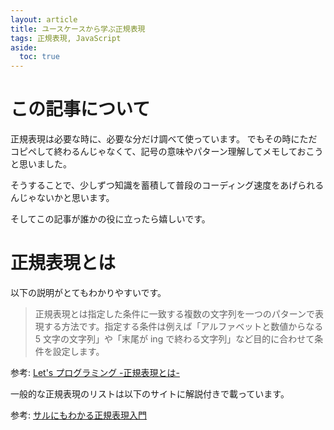 ```yaml
---
layout: article
title: ユースケースから学ぶ正規表現
tags: 正規表現, JavaScript
aside:
  toc: true
---
```


# この記事について

正規表現は必要な時に、必要な分だけ調べて使っています。
でもその時にただコピペして終わるんじゃなくて、記号の意味やパターン理解してメモしておこうと思いました。

そうすることで、少しずつ知識を蓄積して普段のコーディング速度をあげられるんじゃないかと思います。

そしてこの記事が誰かの役に立ったら嬉しいです。

# 正規表現とは

以下の説明がとてもわかりやすいです。

> 正規表現とは指定した条件に一致する複数の文字列を一つのパターンで表現する方法です。指定する条件は例えば「アルファベットと数値からなる 5 文字の文字列」や「末尾が ing で終わる文字列」など目的に合わせて条件を設定します。

参考:
[Let's プログラミング -正規表現とは-](https://www.javadrive.jp/regex-basic/meta/index1.html)

一般的な正規表現のリストは以下のサイトに解説付きで載っています。

参考:
[サルにもわかる正規表現入門](https://userweb.mnet.ne.jp/nakama/)
